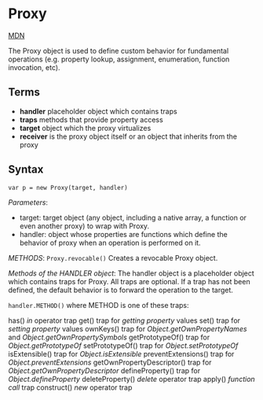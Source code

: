 # Proxy

[MDN](https://developer.mozilla.org/en-US/docs/Web/JavaScript/Reference/Global_Objects/Proxy)

The Proxy object is used to define custom behavior for fundamental operations 
(e.g. property lookup, assignment, enumeration, function invocation, etc).

## Terms

- **handler**   placeholder object which contains traps
- **traps**     methods that provide property access
- **target**    object which the proxy virtualizes
- **receiver**  is the proxy object itself or an object that inherits from the proxy


## Syntax

`var p = new Proxy(target, handler)`

*Parameters*:
- target:
  target object (any object, including a native array, a function or even another proxy) to wrap with Proxy.
- handler:
  object whose properties are functions which define the behavior of proxy when an operation is performed on it.

*METHODS*:
`Proxy.revocable()`   Creates a revocable Proxy object.


*Methods of the HANDLER object*:
The handler object is a placeholder object which contains traps for Proxy.
All traps are optional. If a trap has not been defined, the default behavior
is to forward the operation to the target.

`handler.METHOD()` where METHOD is one of these traps:

has()                        *in* operator trap
get()                        trap for *getting property* values
set()                        trap for *setting property* values
ownKeys()                    trap for *Object.getOwnPropertyNames* and *Object.getOwnPropertySymbols*
getPrototypeOf()             trap for *Object.getPrototypeOf*
setPrototypeOf()             trap for *Object.setPrototypeOf*
isExtensible()               trap for *Object.isExtensible*
preventExtensions()          trap for *Object.preventExtensions*
getOwnPropertyDescriptor()   trap for *Object.getOwnPropertyDescriptor*
defineProperty()             trap for *Object.defineProperty*
deleteProperty()             *delete* operator trap
apply()                      *function call* trap
construct()                  *new* operator trap
